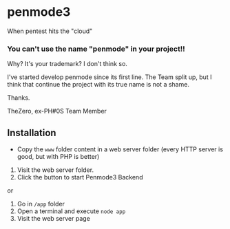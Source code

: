 # penmode3
When pentest hits the "cloud"

### You can't use the name "penmode" in your project!!
Why? It's your trademark? I don't think so.

I've started develop penmode since its first line.
The Team split up, but I think that continue the project with its true name is not a shame.

Thanks.

TheZero, ex-PH#0S Team Member

## Installation

 *  Copy the ```www``` folder content in a web server folder (every HTTP server is good, but with PHP is better)

1. Visit the web server folder.
2. Click the button to start Penmode3 Backend

or

1. Go in ```/app``` folder
2. Open a terminal and execute ```node app```
3. Visit the web server page
